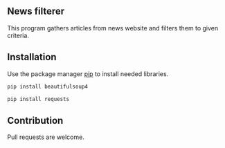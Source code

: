 ## News filterer

This program gathers articles from news website and filters them to given criteria.

## Installation

Use the package manager [pip](https://pip.pypa.io/en/stable/) to install needed libraries.

```bash
pip install beautifulsoup4
```
```bash
pip install requests
```

## Contribution

Pull requests are welcome. 
